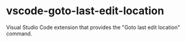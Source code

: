 # vscode-goto-last-edit-location
Visual Studio Code extension that provides the "Goto last edit location" command.
